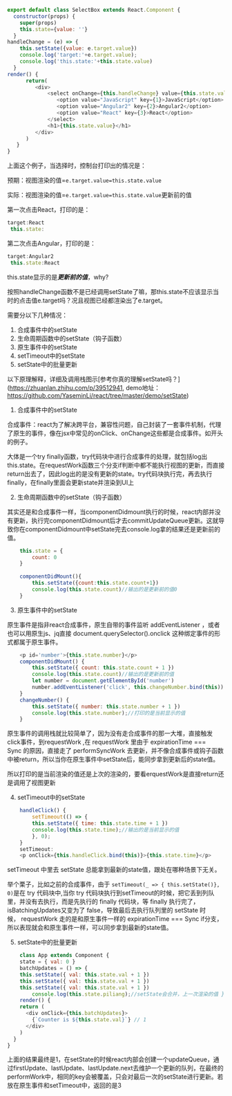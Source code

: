 ```js
export default class SelectBox extends React.Component {
  constructor(props) {
    super(props)
    this.state={value: ''}
  }
handleChange = (e) => {
    this.setState({value: e.target.value})
	console.log('target:'+e.target.value); 
	console.log('this.state:'+this.state.value)
  }
render() {
      return(
         <div>
             <select onChange={this.handleChange} value={this.state.value}>
                <option value="JavaScript" key={1}>JavaScript</option>
                <option value="Angular2" key={2}>Angular2</option>
                <option value="React" key={3}>React</option>
             </select>
             <h1>{this.state.value}</h1>
         </div>
      )
   }
}
```

上面这个例子，当选择时，控制台打印出的情况是：

预期：视图渲染的值=```e.target.value=this.state.value```

实际：视图渲染的值=```e.target.value=this.state.value```更新前的值

第一次点击React，打印的是：
```js
target:React
 this.state:
```

第二次点击Angular，打印的是：
```js
target:Angular2
 this.state:React
 ```

 this.state显示的是***更新前的值***，why?

按照handleChange函数不是已经调用setState了嘛，那this.state不应该显示当时的点击值e.target吗？况且视图已经都渲染出了e.target。

需要分以下几种情况：

1. 合成事件中的setState
2. 生命周期函数中的setState（钩子函数）
3. 原生事件中的setState
4. setTimeout中的setState
5. setState中的批量更新

以下原理解释，详细及调用栈图示[参考你真的理解setState吗？](https://zhuanlan.zhihu.com/p/39512941,
demo地址：https://github.com/YaseminLi/react/tree/master/demo/setState)

1. 合成事件中的setState

合成事件：react为了解决跨平台，兼容性问题，自己封装了一套事件机制，代理了原生的事件，像在jsx中常见的onClick、onChange这些都是合成事件。如开头的例子。	

大体是一个try finally函数，try代码块中进行合成事件的处理，就包括log出this.state。在requestWork函数三个分支if判断中都不能执行视图的更新，而直接return出去了，因此log出的是没有更新的state。try代码块执行完，再去执行finally，在finally里面会更新state并渲染到UI上

2. 生命周期函数中的setState（钩子函数）

其实还是和合成事件一样，当componentDidmount执行的时候，react内部并没有更新，执行完componentDidmount后才去commitUpdateQueue更新。这就导致你在componentDidmount中setState完去console.log拿的结果还是更新前的值。
```js
	this.state = {
		count: 0
	}
	
	componentDidMount(){
		this.setState({count:this.state.count+1})
		console.log(this.state.count)//输出的是更新前的值0
    }
```

3. 原生事件中的setState

原生事件是指非react合成事件，原生自带的事件监听 addEventListener ，或者也可以用原生js、jq直接 document.querySelector().onclick 这种绑定事件的形式都属于原生事件。
```js
	<p id='number'>{this.state.number}</p>
	componentDidMount() {
		this.setState({ count: this.state.count + 1 })
		console.log(this.state.count)//输出的是更新前的值
		let number = document.getElementById('number')
		number.addEventListener('click', this.changeNumber.bind(this))
	}
	changeNumber() {
		this.setState({ number: this.state.number + 1 })
		console.log(this.state.number);//打印的是当前显示的值
    }
```

原生事件的调用栈就比较简单了，因为没有走合成事件的那一大堆，直接触发click事件，到requestWork ,在 requestWork 里由于 expirationTime === Sync 的原因，直接走了 performSyncWork 去更新，并不像合成事件或钩子函数中被return，所以当你在原生事件中setState后，能同步拿到更新后的state值。
	
所以打印的是当前渲染的值还是上次的渲染的，要看erquestWork是直接return还是调用了视图更新

4. setTimeout中的setState
```js
	handleClick() {
		setTimeout(() => {
		this.setState({ time: this.state.time + 1 })
		console.log(this.state.time);//输出的是当前显示的值
		}, 0);
	}
	setTimeout:
	<p onClick={this.handleClick.bind(this)}>{this.state.time}</p>
```
setTimeout 中里去 setState 总能拿到最新的state值，跟处在哪种场景下无关。

举个栗子，比如之前的合成事件，由于 ```setTimeout(_ => { this.setState()}, 0)```是在 try 代码块中,当你 try 代码块执行到setTimeout的时候，把它丢到列队里，并没有去执行，而是先执行的 finally 代码块，等 finally 执行完了，isBatchingUpdates又变为了 false，导致最后去执行队列里的 setState 时候， requestWork 走的是和原生事件一样的 expirationTime === Sync if分支，所以表现就会和原生事件一样，可以同步拿到最新的state值。
	
5. setState中的批量更新
```js
	class App extends Component {
	state = { val: 0 }
	batchUpdates = () => {
    this.setState({ val: this.state.val + 1 })
    this.setState({ val: this.state.val + 1 })
    this.setState({ val: this.state.val + 1 })
		console.log(this.state.piliang);//setState会合并，上一次渲染的值 }
	render() {
    return (
      <div onClick={this.batchUpdates}>
        {`Counter is ${this.state.val}`} // 1
      </div>
    )
  }
}
```
上面的结果最终是1，在setState的时候react内部会创建一个updateQueue，通过firstUpdate、lastUpdate、lastUpdate.next去维护一个更新的队列，在最终的performWork中，相同的key会被覆盖，只会对最后一次的setState进行更新。若放在原生事件和setTimeout中，返回的是3


